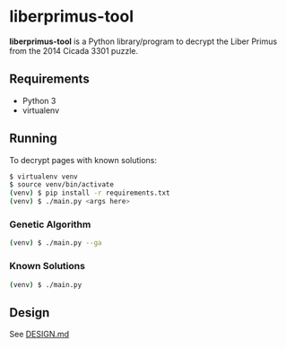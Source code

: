 # liberprimus-tool

**liberprimus-tool** is a Python library/program to decrypt the Liber Primus
from the 2014 Cicada 3301 puzzle.

## Requirements

* Python 3
* virtualenv

## Running

To decrypt pages with known solutions:

```bash
$ virtualenv venv
$ source venv/bin/activate
(venv) $ pip install -r requirements.txt
(venv) $ ./main.py <args here>
```

### Genetic Algorithm

```bash
(venv) $ ./main.py --ga
```

### Known Solutions

```bash
(venv) $ ./main.py
```

## Design

See [DESIGN.md](./DESIGN.md)
